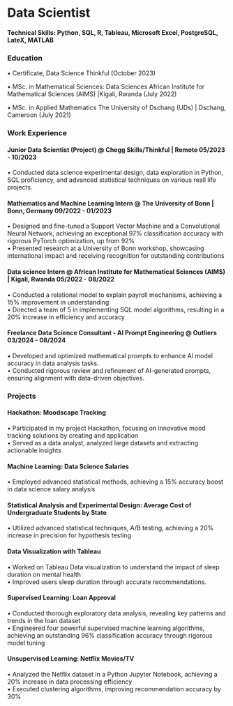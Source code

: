 # Data Scientist

#### Technical Skills: Python, SQL, R, Tableau, Microsoft Excel, PostgreSQL, LateX, MATLAB

### Education 

 • Certificate, Data Science Thinkful (October 2023)

 • MSc. in Mathematical Sciences: Data Sciences African Institute for Mathematical Sciences (AIMS) |Kigali, Rwanda	(July 2022)

 • MSc. in Applied Mathematics The University of Dschang (UDs) | Dschang, Cameroon (July 2021)


### Work Experience
 #### Junior Data Scientist (Project) @ Chegg Skills/Thinkful | Remote 05/2023 - 10/2023
 
  • Conducted data science experimental design, data exploration in Python, SQL proficiency, and advanced statistical
techniques on various reall life projects.

#### Mathematics and Machine Learning Intern @ The University of Bonn | Bonn, Germany 09/2022 - 01/2023

 • Designed and fine-tuned a Support Vector Machine and a Convolutional Neural Network, achieving an exceptional 97%
classification accuracy with rigorous PyTorch optimization, up from 92% \
 • Presented research at a University of Bonn workshop, showcasing international impact and receiving recognition for
outstanding contributions

 #### Data science Intern @ African Institute for Mathematical Sciences (AIMS) | Kigali, Rwanda 05/2022 - 08/2022
 
 • Conducted a relational model to explain payroll mechanisms, achieving a 15% improvement in understanding\
 • Directed a team of 5 in implementing SQL model algorithms, resulting in a 20% increase in efficiency and accuracy

 #### Freelance Data Science Consultant - AI Prompt Engineering @ Outliers  03/2024 - 08/2024
 
 • Developed and optimized mathematical prompts to enhance AI model accuracy in data analysis tasks.\
 • Conducted rigorous review and refinement of AI-generated prompts, ensuring alignment with data-driven objectives.



### Projects

#### Hackathon: Moodscape Tracking

• Participated in my project Hackathon, focusing on innovative mood tracking solutions by creating and application\
• Served as a data analyst, analyzed large datasets and extracting actionable insights

#### Machine Learning: Data Science Salaries
• Employed advanced statistical methods, achieving a 15% accuracy boost in data science salary analysis

#### Statistical Analysis and Experimental Design: Average Cost of Undergraduate Students by State

• Utilized advanced statistical techniques, A/B testing, achieving a 20% increase in precision for hypothesis testing

#### Data Visualization with Tableau	 
• Worked on Tableau Data visualization to understand the impact of sleep duration on mental health\
• Improved users sleep duration through accurate recommendations.


#### Supervised Learning: Loan Approval	

• Conducted thorough exploratory data analysis, revealing key patterns and trends in the loan dataset\
• Engineered four powerful supervised machine learning algorithms, achieving an outstanding 96% classification accuracy through rigorous model tuning

#### Unsupervised Learning: Netflix Movies/TV
• Analyzed the Netflix dataset in a Python Jupyter Notebook, achieving a 20% increase in data processing efficiency\
• Executed clustering algorithms, improving recommendation accuracy by 30%




